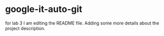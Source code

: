 # google-it-auto-git

for lab 3
I am editing the README file. Adding some more details about the project description.
